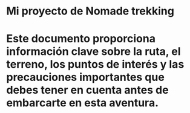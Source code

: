 # Mi proyecto de Nomade trekking
# Este documento proporciona información clave sobre la ruta, el terreno, los puntos de interés y las precauciones importantes que debes tener en cuenta antes de embarcarte en esta aventura.